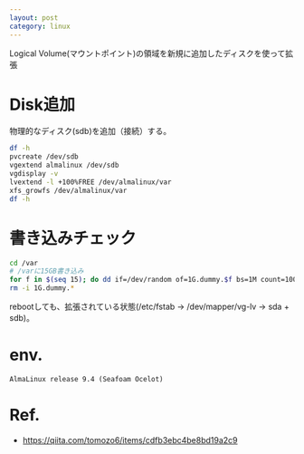 ```yaml
---
layout: post
category: linux
---
```


Logical Volume(マウントポイント)の領域を新規に追加したディスクを使って拡張

# Disk追加

物理的なディスク(sdb)を追加（接続）する。

```sh
df -h
pvcreate /dev/sdb
vgextend almalinux /dev/sdb
vgdisplay -v
lvextend -l +100%FREE /dev/almalinux/var
xfs_growfs /dev/almalinux/var
df -h
```

# 書き込みチェック

```sh
cd /var
# /varに15GB書き込み
for f in $(seq 15); do dd if=/dev/random of=1G.dummy.$f bs=1M count=1000; df -h; done
rm -i 1G.dummy.*
```

rebootしても、拡張されている状態(/etc/fstab -> /dev/mapper/vg-lv -> sda + sdb)。

# env.

```
AlmaLinux release 9.4 (Seafoam Ocelot)
```

# Ref.

- <https://qiita.com/tomozo6/items/cdfb3ebc4be8bd19a2c9>

